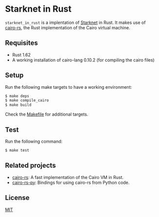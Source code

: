 # Starknet in Rust

`starknet_in_rust` is a implentation of [Starknet](https://github.com/starkware-libs/cairo-lang/tree/master/src/starkware/starknet) in Rust.
It makes use of [cairo-rs](https://github.com/lambdaclass/cairo-rs), the Rust implementation of the Cairo virtual machine.

## Requisites
- Rust 1.62
- A working installation of cairo-lang 0.10.2 (for compiling the cairo files)

## Setup

Run the following make targets to have a working environment:
```bash
$ make deps
$ make compile_cairo
$ make build
```

Check the [Makefile](/Makefile) for additional targets.

## Test
Run the following command:
```bash
$ make test
```

## Related projects

- [cairo-rs](https://github.com/lambdaclass/cairo-rs): A fast implementation of the Cairo VM in Rust.
- [cairo-rs-py](https://github.com/lambdaclass/cairo-rs-py): Bindings for using cairo-rs from Python code.


## License

[MIT](/LICENSE)
